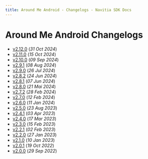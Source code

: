 ```yaml
---
title: Around Me Android - Changelogs - Navitia SDK Docs
---
```


# Around Me Android Changelogs

* [v2.12.0](releases/2.12.0/index.md) (_31 Oct 2024_)
* [v2.11.0](releases/2.11.0/index.md) (_15 Oct 2024_)
* [v2.10.0](releases/2.10.0/index.md) (_09 Sep 2024_)
* [v2.9.1](releases/2.9.1/index.md) (_08 Aug 2024_)
* [v2.9.0](releases/2.9.0/index.md) (_26 Jul 2024_)
* [v2.8.2](releases/2.8.2/index.md) (_24 Jun 2024_)
* [v2.8.1](releases/2.8.1/index.md) (_07 Jun 2024_)
* [v2.8.0](releases/2.8.0/index.md) (_21 Mai 2024_)
* [v2.7.2](releases/2.7.2/index.md) (_28 Feb 2024_)
* [v2.7.0](releases/2.7.0/index.md) (_12 Feb 2024_)
* [v2.6.0](releases/2.6.0/index.md) (_11 Jan 2024_)
* [v2.5.0](releases/2.5.0/index.md) (_23 Aug 2023_)
* [v2.4.1](releases/2.4.1/index.md) (_03 Apr 2023_)
* [v2.4.0](releases/2.4.0/index.md) (_17 Mar 2023_)
* [v2.3.0](releases/2.3.0/index.md) (_15 Feb 2023_)
* [v2.2.1](releases/2.2.1/index.md) (_02 Feb 2023_)
* [v2.2.0](releases/2.2.0/index.md) (_27 Jan 2023_)
* [v2.1.0](releases/2.1.0/index.md) (_10 Jan 2023_)
* [v2.0.1](releases/2.0.1/index.md) (_19 Oct 2022_)
* [v2.0.0](releases/2.0.0/index.md) (_29 Sep 2022_)
